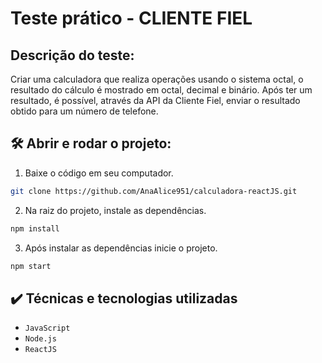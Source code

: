 # Teste prático - CLIENTE FIEL

## Descrição do teste:
Criar uma calculadora que realiza operações usando o sistema octal, o resultado do cálculo é mostrado em octal, decimal e binário. 
Após ter um resultado, é possível, através da API da Cliente Fiel, enviar o resultado obtido para um número de telefone.

## 🛠️ Abrir e rodar o projeto:

1. Baixe o código em seu computador.
```bash
git clone https://github.com/AnaAlice951/calculadora-reactJS.git
``` 
2. Na raiz do projeto, instale as dependências.
```bash
npm install
``` 
3. Após instalar as dependências inicie o projeto.
```bash
npm start
``` 


## ✔️ Técnicas e tecnologias utilizadas

- ``JavaScript``
- ``Node.js``
- ``ReactJS``
